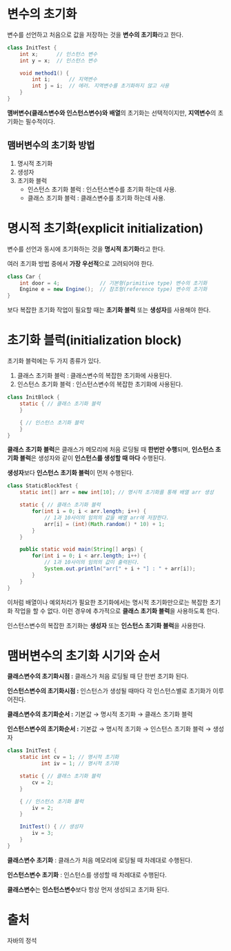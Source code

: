 # 변수의 초기화

변수를 선언하고 처음으로 값을 저장하는 것을 **변수의 초기화**라고 한다.

```java
class InitTest {
	int x;      // 인스턴스 변수
	int y = x;  // 인스턴스 변수

	void method1() {
		int i;      // 지역변수
		int j = i;  // 에러. 지역변수를 초기화하지 않고 사용
	}
}
```

**맴버변수(클래스변수와 인스턴스변수)와** **배열**의 초기화는 선택적이지만, **지역변수**의 초기화는 필수적이다.

## 맴버변수의 초기화 방법

1. 명시적 초기화
2. 생성자
3. 초기화 블럭
    - 인스턴스 초기화 블럭 : 인스턴스변수를 초기화 하는데 사용.
    - 클래스 초기화 블럭 : 클래스변수를 초기화 하는데 사용.

# 명시적 초기화(explicit initialization)

변수를 선언과 동시에 초기화하는 것을 **명시적 초기화**라고 한다.

여러 초기화 방법 중에서 **가장 우선적**으로 고려되어야 한다.

```java
class Car {
	int door = 4;             // 기본형(primitive type) 변수의 초기화
	Engine e = new Engine();  // 참조형(reference type) 변수의 초기화
}
```

보다 복잡한 초기화 작업이 필요할 때는 **초기화 블럭** 또는 **생성자**를 사용해야 한다.

# 초기화 블럭(initialization block)

초기화 블럭에는 두 가지 종류가 있다.

1. 클래스 초기화 블럭 : 클래스변수의 복잡한 초기화에 사용된다.
2. 인스턴스 초기화 블럭 : 인스턴스변수의 복잡한 초기화에 사용된다.

```java
class InitBlock {
	static { // 클래스 초기화 블럭
	}

	{ // 인스턴스 초기화 블럭
	}
}
```

**클래스 초기화 블럭**은 클래스가 메모리에 처음 로딩될 때 **한번만 수행**되며, **인스턴스 초기화 블럭**은 생성자와 같이 **인스턴스를 생성할 때 마다** 수행된다.

**생성자**보다 **인스턴스 초기화 블럭**이 먼저 수행된다.

```java
class StaticBlockTest {
	static int[] arr = new int[10]; // 명시적 초기화를 통해 배열 arr 생성

	static { // 클래스 초기화 블럭
		for(int i = 0; i < arr.length; i++) {
			// 1과 10사이의 임의의 값을 배열 arr에 저장한다.
			arr[i] = (int)(Math.random() * 10) + 1;
		}
	}

	public static void main(String[] args) {
		for(int i = 0; i < arr.length; i++) {
			// 1과 10사이의 임의의 값이 출력된다.
			System.out.println("arr[" + i + "] : " + arr[i]);
		}
	}
}
```

이처럼 배열이나 예외처리가 필요한 초기화에서는 명시적 초기화만으로는 복잡한 초기화 작업을 할 수 없다. 이런 경우에 추가적으로 **클래스 초기화 블럭**을 사용하도록 한다.

인스턴스변수의 복잡한 초기화는 **생성자** 또는 **인스턴스 초기화 블럭**을 사용한다.

# 맴버변수의 초기화 시기와 순서

**클래스변수의 초기화시점 :** 클래스가 처음 로딩될 때 단 한번 초기화 된다.

**인스턴스변수의 초기화시점 :** 인스턴스가 생성될 때마다 각 인스턴스별로 초기화가 이루어진다.

**클래스변수의 초기화순서 :** 기본값 → 명시적 초기화 → 클래스 초기화 블럭

**인스턴스변수의 초기화순서 :** 기본값 → 명시적 초기화 → 인스턴스 초기화 블럭 → 생성자

```java
class InitTest {
	static int cv = 1; // 명시적 초기화
	       int iv = 1; // 명시적 초기화

	static { // 클래스 초기화 블럭
		cv = 2;
	}

	{ // 인스턴스 초기화 블럭
		iv = 2;
	}

	InitTest() { // 생성자
		iv = 3;
	}
}
```

**클래스변수 초기화** : 클래스가 처음 메모리에 로딩될 때 차례대로 수행된다.

**인스턴스변수 초기화** : 인스턴스를 생성할 때 차례대로 수행된다.

**클래스변수**는 **인스턴스변수**보다 항상 먼저 생성되고 초기화 된다.

# 출처

자바의 정석
